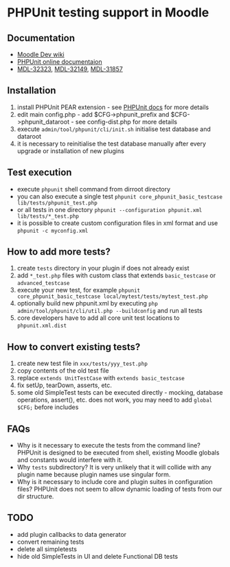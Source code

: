 PHPUnit testing support in Moodle
==================================


Documentation
-------------
* [Moodle Dev wiki](http://docs.moodle.org/dev/PHPUnit)
* [PHPUnit online documentaion](http://www.phpunit.de/manual/current/en/)
* [MDL-32323](http://tracker.moodle.org/browse/MDL-32323), [MDL-32149](http://tracker.moodle.org/browse/MDL-32149), [MDL-31857](http://tracker.moodle.org/browse/MDL-31857)


Installation
------------
1. install PHPUnit PEAR extension - see [PHPUnit docs](http://www.phpunit.de/manual/current/en/installation.html) for more details
2. edit main config.php - add $CFG->phpunit_prefix and $CFG->phpunit_dataroot - see config-dist.php for more details
3. execute `admin/tool/phpunit/cli/init.sh` initialise test database and dataroot
4. it is necessary to reinitialise the test database manually after every upgrade or installation of new plugins


Test execution
--------------
* execute `phpunit` shell command from dirroot directory
* you can also execute a single test `phpunit core_phpunit_basic_testcase lib/tests/phpunit_test.php`
* or all tests in one directory `phpunit --configuration phpunit.xml lib/tests/*_test.php`
* it is possible to create custom configuration files in xml format and use `phpunit -c myconfig.xml`


How to add more tests?
----------------------
1. create `tests` directory in your plugin if does not already exist
2. add `*_test.php` files with custom class that extends `basic_testcase` or `advanced_testcase`
3. execute your new test, for example `phpunit core_phpunit_basic_testcase local/mytest/tests/mytest_test.php`
4. optionally build new phpunit.xml by executing `php admin/tool/phpunit/cli/util.php --buildconfig` and run all tests
5. core developers have to add all core unit test locations to `phpunit.xml.dist`


How to convert existing tests?
------------------------------
1. create new test file in `xxx/tests/yyy_test.php`
2. copy contents of the old test file
3. replace `extends UnitTestCase` with `extends basic_testcase`
4. fix setUp, tearDown, asserts, etc.
5. some old SimpleTest tests can be executed directly - mocking, database operations, assert(), etc. does not work, you may need to add `global $CFG;` before includes


FAQs
----
* Why is it necessary to execute the tests from the command line? PHPUnit is designed to be executed from shell, existing Moodle globals and constants would interfere with it.
* Why `tests` subdirectory? It is very unlikely that it will collide with any plugin name because plugin names use singular form.
* Why is it necessary to include core and plugin suites in configuration files? PHPUnit does not seem to allow dynamic loading of tests from our dir structure.


TODO
----
* add plugin callbacks to data generator
* convert remaining tests
* delete all simpletests
* hide old SimpleTests in UI and delete Functional DB tests
